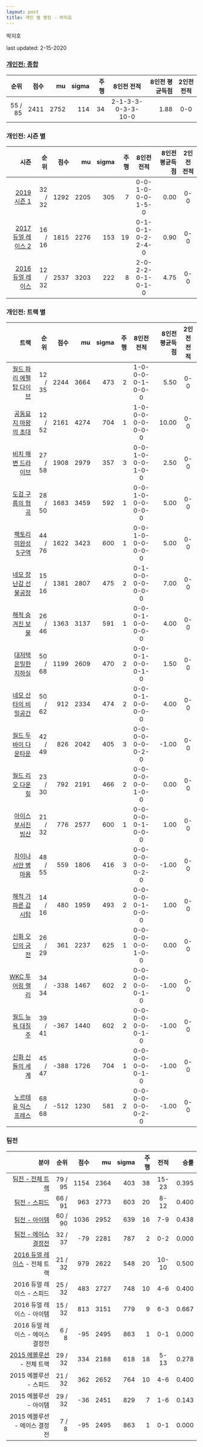 ```yaml
---
layout: post
title: 개인 별 랭킹 - 박지호
---
```


박지호

last updated: 2-15-2020

### [개인전: 종합](../singles-full)

| 순위 | 점수 | mu | sigma | 주행 | 8인전 전적 | 8인전 평균득점 | 2인전 전적 |
|---:|---:|---:|---:|---:|:---:|---:|:---:|
| 55 / 85 | 2411 | 2752 | 114 | 34 | 2-1-3-3-0-3-3-10-0 | 1.88 | 0-0 |

### 개인전: 시즌 별

| 시즌 | 순위 | 점수 | mu | sigma | 주행 | 8인전 전적 | 8인전 평균득점 | 2인전 전적 |
|---:|---:|---:|---:|---:|---:|:---:|---:|:---:|
| [2019 시즌 1](../singles-s2019_1) | 32 / 32 | 1292 | 2205 | 305 | 7 |  0-0-1-0-0-0-1-5-0 | 0.00 | 0-0 |
| [2017 듀얼 레이스 2](../singles-s2017_1) | 16 / 16 | 1815 | 2276 | 153 | 19 |  0-1-0-1-0-2-2-4-0 | 0.90 | 0-0 |
| [2016 듀얼 레이스](../singles-s2016_1) | 12 / 32 | 2537 | 3203 | 222 | 8 |  2-0-2-2-0-1-0-1-0 | 4.75 | 0-0 |

### 개인전: 트랙 별

| 트랙 | 순위 | 점수 | mu | sigma | 주행 | 8인전 전적 | 8인전 평균득점 | 2인전 전적 |
|---:|---:|---:|---:|---:|---:|:---:|---:|:---:|
| [월드 파리 에펠탑 다이브](../eifel) | 12 / 35 | 2244 | 3664 | 473 | 2 | 1-0-0-0-0-1-0-0-0 | 5.50 | 0-0 |
| [공동묘지 마왕의 초대](../mawang) | 12 / 52 | 2161 | 4274 | 704 | 1 | 1-0-0-0-0-0-0-0-0 | 10.00 | 0-0 |
| [비치 해변 드라이브](../haebyun) | 27 / 58 | 1908 | 2979 | 357 | 3 | 0-0-1-0-0-0-1-0-0 | 2.50 | 0-0 |
| [도검 구름의 협곡](../hyupgog) | 28 / 50 | 1683 | 3459 | 592 | 1 | 0-0-1-0-0-0-0-0-0 | 5.00 | 0-0 |
| [팩토리 미완성 5구역](../district5) | 44 / 76 | 1622 | 3423 | 600 | 1 | 0-0-1-0-0-0-0-0-0 | 5.00 | 0-0 |
| [네모 장난감 선물공장](../present) | 15 / 16 | 1381 | 2807 | 475 | 2 | 0-1-0-0-0-0-0-0-0 | 7.00 | 0-0 |
| [해적 숨겨진 보물](../haesumbo) | 26 / 46 | 1363 | 3137 | 591 | 1 | 0-0-0-1-0-0-0-0-0 | 4.00 | 0-0 |
| [대저택 은밀한 지하실](../jeotaek) | 50 / 68 | 1199 | 2609 | 470 | 2 | 0-0-0-1-0-0-0-1-0 | 1.50 | 0-0 |
| [네모 산타의 비밀공간](../santa) | 50 / 62 | 912 | 2334 | 474 | 2 | 0-0-0-1-0-0-0-0-0 | 4.00 | 0-0 |
| [월드 두바이 다운타운](../dubai) | 42 / 49 | 826 | 2042 | 405 | 3 | 0-0-0-0-0-0-0-2-0 | -1.00 | 0-0 |
| [월드 리오 다운힐](../rio) | 23 / 30 | 792 | 2191 | 466 | 2 | 0-0-0-0-0-0-1-0-0 | 0.00 | 0-0 |
| [아이스 부서진 빙산](../boobing) | 21 / 32 | 776 | 2577 | 600 | 1 | 0-0-0-0-0-1-0-0-0 | 1.00 | 0-0 |
| [차이나 서안 병마용](../byeongma) | 48 / 55 | 559 | 1806 | 416 | 3 | 0-0-0-0-0-0-0-2-0 | -1.00 | 0-0 |
| [해적 가파른 감시탑](../gamshi) | 14 / 16 | 480 | 1959 | 493 | 2 | 0-0-0-0-0-1-0-0-0 | 1.00 | 0-0 |
| [신화 오딘의 궁전](../odin) | 26 / 29 | 361 | 2237 | 625 | 1 | 0-0-0-0-0-0-1-0-0 | 0.00 | 0-0 |
| [WKC 투어링 랠리](../rally) | 34 / 34 | -338 | 1467 | 602 | 2 | 0-0-0-0-0-0-0-1-0 | -1.00 | 0-0 |
| [월드 뉴욕 대질주](../newyork) | 39 / 41 | -367 | 1440 | 602 | 2 | 0-0-0-0-0-0-0-1-0 | -1.00 | 0-0 |
| [신화 신들의 세계](../shinsegye) | 45 / 47 | -388 | 1726 | 704 | 1 | 0-0-0-0-0-0-0-1-0 | -1.00 | 0-0 |
| [노르테유 익스프레스](../noex) | 68 / 68 | -512 | 1230 | 581 | 2 | 0-0-0-0-0-0-0-2-0 | -1.00 | 0-0 |

### 팀전

| 분야 | 순위 | 점수 | mu | sigma | 주행 | 전적 | 승률 |
|---:|---:|---:|---:|---:|---:|:---:|---:|
| [팀전 - 전체 트랙](../team-full) | 79 / 95 | 1154 | 2364 | 403 | 38 | 15-23 | 0.395 |
| [팀전 - 스피드](../team-speed) | 66 / 91 | 963 | 2773 | 603 | 20 | 8-12 | 0.400 |
| [팀전 - 아이템](../team-item) | 60 / 90 | 1036 | 2952 | 639 | 16 | 7-9 | 0.438 |
| [팀전 - 에이스 결정전](../team-ace) | 32 / 37 | -79 | 2281 | 787 | 2 | 0-2 | 0.000 |
| [2016 듀얼 레이스](../teams-t2016_2) - 전체 트랙 | 21 / 32 | 979 | 2622 | 548 | 20 | 10-10 | 0.500 |
| 2016 듀얼 레이스 - 스피드 | 25 / 32 | 483 | 2727 | 748 | 10 | 4-6 | 0.400 |
| 2016 듀얼 레이스 - 아이템 | 15 / 32 | 813 | 3151 | 779 | 9 | 6-3 | 0.667 |
| 2016 듀얼 레이스 - 에이스 결정전 | 6 / 8 | -95 | 2495 | 863 | 1 | 0-1 | 0.000 |
| [2015 에볼루션](../teams-t2015_1) - 전체 트랙 | 29 / 32 | 334 | 2188 | 618 | 18 | 5-13 | 0.278 |
| 2015 에볼루션 - 스피드 | 21 / 32 | 362 | 2652 | 764 | 10 | 4-6 | 0.400 |
| 2015 에볼루션 - 아이템 | 29 / 32 | -36 | 2451 | 829 | 7 | 1-6 | 0.143 |
| 2015 에볼루션 - 에이스 결정전 | 7 / 8 | -95 | 2495 | 863 | 1 | 0-1 | 0.000 |
